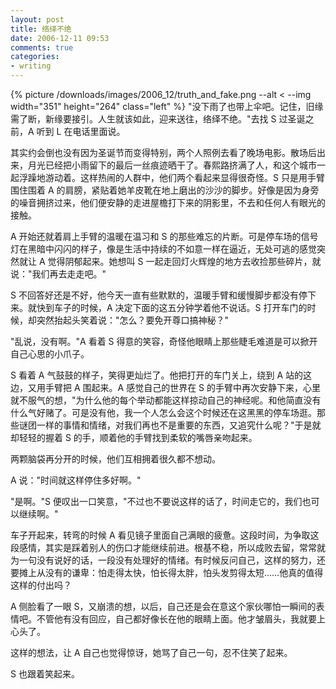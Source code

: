 ```yaml
---
layout: post
title: 络绎不绝
date: 2006-12-11 09:53
comments: true
categories:
- writing
---
```


{% picture /downloads/images/2006_12/truth_and_fake.png --alt < --img width="351" height="264" class="left" %}
"没下雨了也带上伞吧。记住，旧缘需了断，新缘要接引。人生就该如此，迎来送往，络绎不绝。"去找 S 过圣诞之前，A 听到 L 在电话里面说。

其实约会倒也没有因为圣诞节而变得特别，两个人照例去看了晚场电影。散场后出来，月光已经把小雨留下的最后一丝痕迹晒干了。春熙路挤满了人，和这个城市一起浮躁地游动着。这样热闹的人群中，他们两个看起来显得很奇怪。S 只是用手臂围住围着 A 的肩膀，紧贴着她羊皮靴在地上磨出的沙沙的脚步。好像是因为身旁的噪音拥挤过来，他们便安静的走进屋檐打下来的阴影里，不去和任何人有眼光的接触。

A 开始还就着肩上手臂的温暖在温习和 S 的那些难忘的片断。可是停车场的信号灯在黑暗中闪闪的样子，像是生活中持续的不如意一样在逼近，无处可逃的感觉突然就让 A 觉得阴郁起来。她想叫 S 一起走回灯火辉煌的地方去收捡那些碎片，就说："我们再去走走吧。"

S 不回答好还是不好，他今天一直有些默默的，温暖手臂和缓慢脚步都没有停下来。就快到车子的时候，A 决定下面的这五分钟学着他不说话。S 打开车门的时候，却突然抬起头笑着说："怎么？要免开尊口搞神秘？"

"乱说，没有啊。"A 看着 S 得意的笑容，奇怪他眼睛上那些睫毛难道是可以掀开自己心思的小爪子。

S 看着 A 气鼓鼓的样子，笑得更灿烂了。他把打开的车门关上，绕到 A 站的这边，又用手臂把 A 围起来。A 感觉自己的世界在 S 的手臂中再次安静下来，心里就不服气的想，"为什么他的每个举动都能这样掠动自己的神经呢。和他简直没有什么气好赌了。可是没有他，我一个人怎么会这个时候还在这黑黑的停车场逛。那些谜团一样的事情和情绪，对我们再也不是重要的东西，又追究什么呢？"于是就却轻轻的握着 S 的手，顺着他的手臂找到柔软的嘴唇亲吻起来。

两颗脑袋再分开的时候，他们互相拥着很久都不想动。

A 说："时间就这样停住多好啊。"

"是啊。"S 便叹出一口笑意，"不过也不要说这样的话了，时间走它的，我们也可以继续啊。"

车子开起来，转弯的时候 A 看见镜子里面自己满眼的疲惫。这段时间，为争取这段感情，其实是踩着别人的伤口才能继续前进。根基不稳，所以成败去留，常常就为一句没有说好的话，一段没有处理好的情绪。有时候反问自己，这样的努力，还要摊上从没有的谦卑：怕走得太快，怕长得太胖，怕头发剪得太短&#8230;&#8230;他真的值得这样的付出吗？

A 侧脸看了一眼 S，又崩溃的想，以后，自己还是会在意这个家伙哪怕一瞬间的表情吧。不管他有没有回应，自己都好像长在他的眼睛上面。他才皱眉头，我就要上心头了。

这样的想法，让 A 自己也觉得惊讶，她骂了自己一句，忍不住笑了起来。

S 也跟着笑起来。
